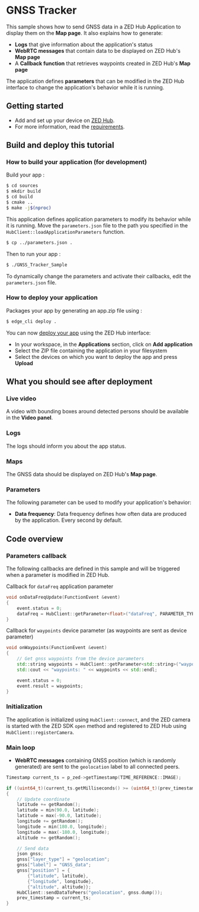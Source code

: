 # GNSS Tracker

This sample shows how to send GNSS data in a ZED Hub Application to display them on the **Map page**.
It also explains how to generate:

- **Logs** that give information about the application's status
- **WebRTC messages** that contain data to be displayed on ZED Hub's **Map page**
- A **Callback function** that retrieves waypoints created in ZED Hub's **Map page**

The application defines **parameters** that can be modified in the ZED Hub interface to change the application's behavior while it is running.

## Getting started

- Add and set up your device on [ZED Hub](https://hub.stereolabs.com).
- For more information, read the [requirements](../../README.md#requirements).

## Build and deploy this tutorial

### How to build your application (for development)

Build your app :

```bash
$ cd sources
$ mkdir build
$ cd build
$ cmake ..
$ make -j$(nproc)
```

This application defines application parameters to modify its behavior while it is running. Move the `parameters.json` file to the path you specified in the `HubClient::loadApplicationParameters` function.

```bash
$ cp ../parameters.json .
```

Then to run your app :

```bash
$ ./GNSS_Tracker_Sample
```

To dynamically change the parameters and activate their callbacks, edit the `parameters.json` file.

### How to deploy your application

Packages your app by generating an app.zip file using :

```bash
$ edge_cli deploy .
```

You can now [deploy your app](https://www.stereolabs.com/docs/cloud/applications/deployment/) using the ZED Hub interface:

- In your workspace, in the **Applications** section, click on **Add application**
- Select the ZIP file containing the application in your filesystem
- Select the devices on which you want to deploy the app and press **Upload**

## What you should see after deployment

### Live video

A video with bounding boxes around detected persons should be available in the **Video panel**.

### Logs

The logs should inform you about the app status.

### Maps

The GNSS data should be displayed on ZED Hub's **Map page**.

### Parameters

The following parameter can be used to modify your application's behavior:

- **Data frequency**: Data frequency defines how often data are produced by the application. Every second by default.

## Code overview

### Parameters callback

The following callbacks are defined in this sample and will be triggered when a parameter is modified in ZED Hub.

Callback for `dataFreq` application parameter

```c++
void onDataFreqUpdate(FunctionEvent &event)
{
    event.status = 0;
    dataFreq = HubClient::getParameter<float>("dataFreq", PARAMETER_TYPE::APPLICATION, dataFreq);
}
```

Callback for `waypoints` device parameter (as waypoints are sent as device parameter)

```c++
void onWaypoints(FunctionEvent &event)
{
    // Get gnss waypoints from the device parameters
    std::string waypoints = HubClient::getParameter<std::string>("waypoints", PARAMETER_TYPE::DEVICE, "[]");
    std::cout << "waypoints: " << waypoints << std::endl;

    event.status = 0;
    event.result = waypoints;
}
```

### Initialization

The application is initialized using `HubClient::connect`, and the ZED camera is started with the ZED SDK `open` method and registered to ZED Hub using `HubClient::registerCamera`.

### Main loop

- **WebRTC messages** containing GNSS position (which is randomly generated) are sent to the `geolocation` label to all connected peers.

```c++
Timestamp current_ts = p_zed->getTimestamp(TIME_REFERENCE::IMAGE);

if ((uint64_t)(current_ts.getMilliseconds() >= (uint64_t)(prev_timestamp.getMilliseconds() + (uint64_t)dataFreq * 1000ULL)))
{
    // Update coordinate
    latitude += getRandom();
    latitude = min(90.0, latitude);
    latitude = max(-90.0, latitude);
    longitude += getRandom();
    longitude = min(180.0, longitude);
    longitude = max(-180.0, longitude);
    altitude += getRandom();

    // Send data
    json gnss;
    gnss["layer_type"] = "geolocation";
    gnss["label"] = "GNSS_data";
    gnss["position"] = {
        {"latitude", latitude},
        {"longitude", longitude},
        {"altitude", altitude}};
    HubClient::sendDataToPeers("geolocation", gnss.dump());
    prev_timestamp = current_ts;
}
```
